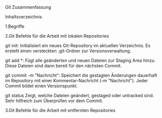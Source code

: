 
Git Zusammenfassung

Inhaltsverzeichnis

1.Begriffe

2.Git Befehle für die Arbeit mit lokalen Repositories

git init:
Initialisiert ein neues Git-Repository im aktuellen Verzeichnis. Es erstellt einen versteckten .git-Ordner zur Versionsverwaltung.

git add *:
Fügt alle geänderten und neuen Dateien zur Staging Area hinzu. Diese Dateien sind dann bereit für den nächsten Commit.

git commit -m "Nachricht":
Speichert die gestagten Änderungen dauerhaft im Repository mit einer Kommentar-Nachricht (-m "Nachricht"). Jeder Commit bildet einen Versionspunkt.

git status
Zeigt, welche Dateien geändert, gestaged oder untracked sind. Sehr hilfreich zum Überprüfen vor dem Commit.

3.Git Befehle für die Arbeit mit entfernten Repositories